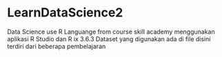 # LearnDataScience2
Data Science use R Languange from course skill academy
menggunakan aplikasi R Studio dan R ix 3.6.3
Dataset yang digunakan ada di file disini
terdiri dari beberapa pembelajaran
